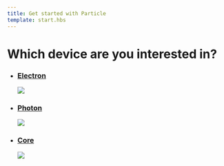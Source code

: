 ```yaml
---
title: Get started with Particle
template: start.hbs
---
```


<h1 class="choose-device-header">Which device are you interested in?</h1>

<ul class="devices">
  <a href="/guide/getting-started/intro/electron">
    <li class="device" id="electron">
      <h3>Electron</h3>
      <img src="assets/images/electron.jpg"/>
    </li>
  </a>
  <a href="/guide/getting-started/intro/photon">
    <li class="device" id="photon">
      <h3>Photon</h3>
      <img src="assets/images/photon-new.jpg"/>
    </li>
  </a>
  <a href="/guide/getting-started/intro/core">
    <li class="device">
      <h3>Core</h3>
      <img src="assets/images/core.png"/>
    </li>
  </a>
</ul>
